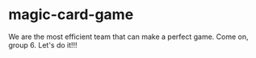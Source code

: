 # magic-card-game
We are the most efficient team that can make a perfect game.
Come on, group 6.
Let's do it!!!